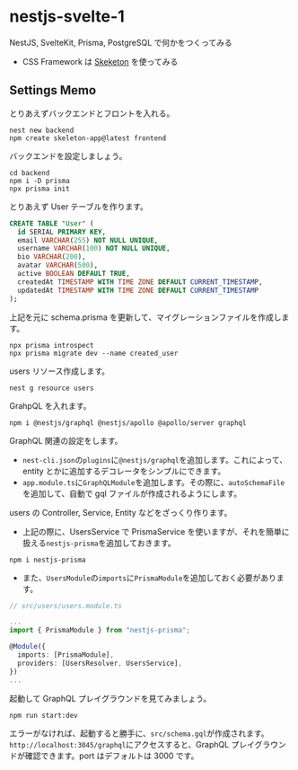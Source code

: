 # nestjs-svelte-1

NestJS, SvelteKit, Prisma, PostgreSQL で何かをつくってみる

- CSS Framework は [Skeketon](https://www.skeleton.dev/) を使ってみる

## Settings Memo

とりあえずバックエンドとフロントを入れる。

```shell
nest new backend
npm create skeleton-app@latest frontend
```

バックエンドを設定しましょう。

```shell
cd backend
npm i -D prisma
npx prisma init
```

とりあえず User テーブルを作ります。

```sql
CREATE TABLE "User" (
  id SERIAL PRIMARY KEY,
  email VARCHAR(255) NOT NULL UNIQUE,
  username VARCHAR(100) NOT NULL UNIQUE,
  bio VARCHAR(200),
  avatar VARCHAR(500),
  active BOOLEAN DEFAULT TRUE,
  createdAt TIMESTAMP WITH TIME ZONE DEFAULT CURRENT_TIMESTAMP,
  updatedAt TIMESTAMP WITH TIME ZONE DEFAULT CURRENT_TIMESTAMP
);
```

上記を元に schema.prisma を更新して、マイグレーションファイルを作成します。

```shell
npx prisma introspect
npx prisma migrate dev --name created_user
```

users リソース作成します。

```shell
nest g resource users
```

GrahpQL を入れます。

```shell
npm i @nestjs/graphql @nestjs/apollo @apollo/server graphql
```

GraphQL 関連の設定をします。

- `nest-cli.json`の`plugins`に`@nestjs/graphql`を追加します。これによって、entity とかに追加するデコレータをシンプルにできます。
- `app.module.ts`に`GraphQLModule`を追加します。その際に、`autoSchemaFile`を追加して、自動で gql ファイルが作成されるようにします。

users の Controller, Service, Entity などをざっくり作ります。

- 上記の際に、UsersService で PrismaService を使いますが、それを簡単に扱える`nestjs-prisma`を追加しておきます。

```shell
npm i nestjs-prisma
```

- また、`UsersModule`の`imports`に`PrismaModule`を追加しておく必要があります。

```ts
// src/users/users.module.ts

...
import { PrismaModule } from "nestjs-prisma";

@Module({
  imports: [PrismaModule],
  providers: [UsersResolver, UsersService],
})
...
```

起動して GraphQL プレイグラウンドを見てみましょう。

```shell
npm run start:dev
```

エラーがなければ、起動すると勝手に、`src/schema.gql`が作成されます。
`http://localhost:3045/graphql`にアクセスすると、GraphQL プレイグラウンドが確認できます。port はデフォルトは 3000 です。
